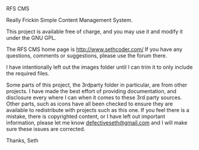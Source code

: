 RFS CMS

Really Frickin Simple Content Management System.

This project is available free of charge, and you may use it and modify it under the GNU GPL.

The RFS CMS home page is http://www.sethcoder.com/
If you have any questions, comments or suggestions, please use the forum there.

I have intentionally left out the images folder until I can trim it to only include the required files.

Some parts of this project, the 3rdparty folder in particular, are from other projects.
I have made the best effort of providing documentation, and disclosure every where I can when it 
comes to these 3rd party sources.
Other parts, such as icons have all been checked to ensure they are available to redistribute with
projects such as this one.
If you feel there is a mistake, there is copyrighted content, or I have left out important information,
please let me know defectiveseth@gmail.com and I will make sure these issues are corrected.

Thanks,
Seth
